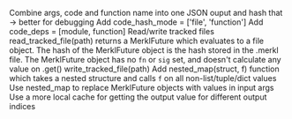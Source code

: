Combine args, code and function name into one JSON ouput and hash that -> better for debugging
Add code_hash_mode = ['file', 'function']
Add code_deps = [module, function]
Read/write tracked files
    read_tracked_file(path) returns a MerklFuture which evaluates to a file object. The hash of the MerklFuture object is the hash stored in the <file>.merkl file. The MerklFuture object has no `fn` or `sig` set, and doesn't calculate any value on .get()
    write_tracked_file(path)
Add nested_map(struct, f) function which takes a nested structure and calls `f` on all non-list/tuple/dict values
Use nested_map to replace MerklFuture objects with values in input args
Use a more local cache for getting the output value for different output indices
